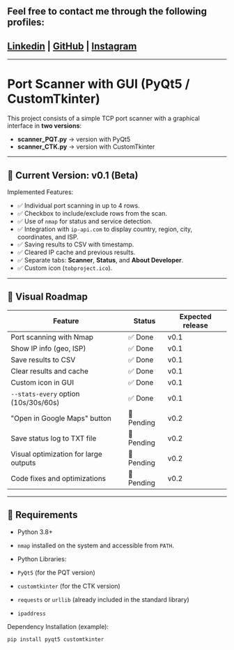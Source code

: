 ## Feel free to contact me through the following profiles:

 ## [Linkedin](https://www.linkedin.com/in/andrespds/) | [GitHub](https://github.com/tobproject) | [Instagram](https://www.instagram.com/tob_project/)


---



# Port Scanner with GUI (PyQt5 / CustomTkinter)

This project consists of a simple TCP port scanner with a graphical interface in **two versions**:

- **scanner_PQT.py** → version with PyQt5
- **scanner_CTK.py** → version with CustomTkinter

---

## 📌 Current Version: **v0.1 (Beta)**

Implemented Features:
- ✅ Individual port scanning in up to 4 rows.
- ✅ Checkbox to include/exclude rows from the scan.
- ✅ Use of `nmap` for status and service detection.
- ✅ Integration with `ip-api.com` to display country, region, city, coordinates, and ISP.
- ✅ Saving results to CSV with timestamp.
- ✅ Cleared IP cache and previous results.
- ✅ Separate tabs: **Scanner**, **Status**, and **About Developer**.
- ✅ Custom icon (`tobproject.ico`).

---

## 📌 Visual Roadmap

| Feature | Status | Expected release |
|----------------------------------------|----------|------------------|
| Port scanning with Nmap | ✅ Done | v0.1 |
| Show IP info (geo, ISP) | ✅ Done | v0.1 |
| Save results to CSV | ✅ Done | v0.1 |
| Clear results and cache | ✅ Done | v0.1 |
| Custom icon in GUI | ✅ Done | v0.1 |
| `--stats-every` option (10s/30s/60s) | ✅ Done | v0.1 |
| "Open in Google Maps" button | 🚧 Pending | v0.2 |
| Save status log to TXT file | 🚧 Pending | v0.2 |
| Visual optimization for large outputs | 🚧 Pending | v0.2 |
| Code fixes and optimizations | 🚧 Pending | v0.2 |

---

## 🔧 Requirements

- Python 3.8+
- `nmap` installed on the system and accessible from `PATH`.

- Python Libraries:
- `PyQt5` (for the PQT version)
- `customtkinter` (for the CTK version)
- `requests` or `urllib` (already included in the standard library)
- `ipaddress`

Dependency Installation (example):
```bash
pip install pyqt5 customtkinter

